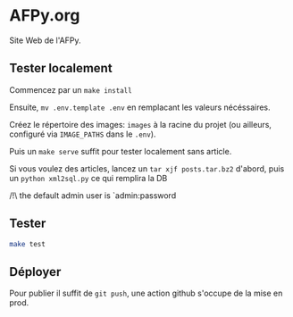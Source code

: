 # AFPy.org

Site Web de l'AFPy.


## Tester localement

Commencez par un `make install`

Ensuite, `mv .env.template .env` en remplacant les valeurs
nécéssaires.

Créez le répertoire des images: `images` à la racine du projet (ou
ailleurs, configuré via `IMAGE_PATHS` dans le `.env`).

Puis un `make serve` suffit pour tester localement sans article.

Si vous voulez des articles, lancez un `tar xjf posts.tar.bz2`
d'abord, puis un `python xml2sql.py` ce qui remplira la DB

/!\ the default admin user is `admin:password

## Tester

```bash
make test
```

## Déployer

Pour publier il suffit de `git push`, une action github s'occupe de la mise en prod.
